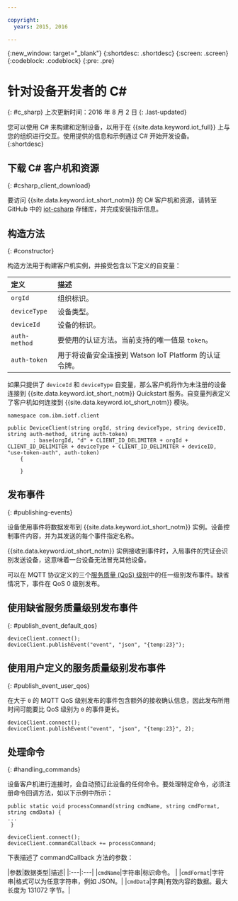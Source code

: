 ```yaml
---

copyright:
  years: 2015, 2016

---
```


{:new_window: target="_blank"}
{:shortdesc: .shortdesc}
{:screen: .screen}
{:codeblock: .codeblock}
{:pre: .pre}


# 针对设备开发者的 C#
{: #c_sharp}
上次更新时间：2016 年 8 月 2 日
{: .last-updated}

您可以使用 C# 来构建和定制设备，以用于在 {{site.data.keyword.iot_full}} 上与您的组织进行交互。使用提供的信息和示例通过 C# 开始开发设备。
{:shortdesc}

## 下载 C# 客户机和资源
{: #csharp_client_download}

要访问 {{site.data.keyword.iot_short_notm}} 的 C# 客户机和资源，请转至 GitHub 中的 [iot-csharp](https://github.com/ibm-watson-iot/iot-csharp) 存储库，并完成安装指示信息。


## 构造方法
{: #constructor}

构造方法用于构建客户机实例，并接受包含以下定义的自变量：

|定义 |描述 |
|:---|:---|
|`orgId`|组织标识。|
|`deviceType`|设备类型。|
|`deviceId` |设备的标识。|
|`auth-method`   |要使用的认证方法。当前支持的唯一值是 `token`。|
|`auth-token`   |用于将设备安全连接到 Watson IoT Platform 的认证令牌。|


如果只提供了 `deviceId` 和 `deviceType` 自变量，那么客户机将作为未注册的设备连接到 {{site.data.keyword.iot_short_notm}} Quickstart 服务。自变量列表定义了客户机如何连接到 {{site.data.keyword.iot_short_notm}} 模块。


```
namespace com.ibm.iotf.client

public DeviceClient(string orgId, string deviceType, string deviceID, string auth-method, string auth-token)
        : base(orgId, "d" + CLIENT_ID_DELIMITER + orgId + CLIENT_ID_DELIMITER + deviceType + CLIENT_ID_DELIMITER + deviceID, "use-token-auth", auth-token)
    {

    }
```

## 发布事件
{: #publishing-events}

设备使用事件将数据发布到 {{site.data.keyword.iot_short_notm}} 实例。设备控制事件内容，并为其发送的每个事件指定名称。

{{site.data.keyword.iot_short_notm}} 实例接收到事件时，入局事件的凭证会识别发送设备，这意味着一台设备无法冒充其他设备。

可以在 MQTT 协议定义的三个[服务质量 (QoS) 级别](../mqtt.html#managed-devices)中的任一级别发布事件。缺省情况下，事件在 QoS 0 级别发布。


## 使用缺省服务质量级别发布事件
{: #publish_event_default_qos}

```
deviceClient.connect();
deviceClient.publishEvent("event", "json", "{temp:23}");
```


## 使用用户定义的服务质量级别发布事件
{: #publish_event_user_qos}

在大于 `0` 的 MQTT QoS 级别发布的事件包含额外的接收确认信息，因此发布所用时间可能要比 QoS 级别为 `0` 的事件更长。


```
deviceClient.connect();
deviceClient.publishEvent("event", "json", "{temp:23}", 2);
```

## 处理命令
{: #handling_commands}

设备客户机进行连接时，会自动预订此设备的任何命令。要处理特定命令，必须注册命令回调方法，如以下示例中所示：

```
public static void processCommand(string cmdName, string cmdFormat, string cmdData) {
...
 }
```

```
deviceClient.connect();
deviceClient.commandCallback += processCommand;
```
下表描述了 commandCallback 方法的参数：

|参数|数据类型|描述|
|:---|:---|
|`cmdName`|字符串|标识命令。 |
|`cmdFormat`|字符串|格式可以为任意字符串，例如 JSON。|
|`cmdData`|字典|有效内容的数据。最大长度为 131072 字节。|
